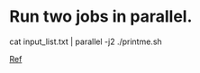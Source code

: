 
# Run two jobs in parallel.
cat input_list.txt | parallel -j2 ./printme.sh 

[Ref](https://www.gnu.org/software/parallel/)

